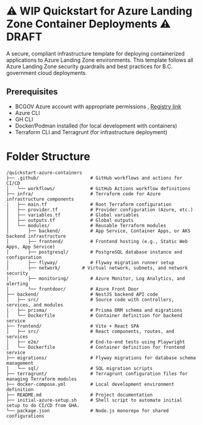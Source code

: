 # ⚠️ **WIP**  Quickstart for Azure Landing Zone Container Deployments ⚠️ **DRAFT**


A secure, compliant infrastructure template for deploying containerized applications to Azure Landing Zone environments. This template follows all Azure Landing Zone security guardrails and best practices for B.C. government cloud deployments.


## Prerequisites
- BCGOV Azure account with appropriate permissions , [Registry link](https://registry.developer.gov.bc.ca/)
- Azure CLI
- GH CLI
- Docker/Podman installed (for local development with containers)
- Terraform CLI and Terragrunt (for infrastructure deployment)

# Folder Structure
```
/quickstart-azure-containers
├── .github/                   # GitHub workflows and actions for CI/CD
│   └── workflows/             # GitHub Actions workflow definitions
├── infra/                     # Terraform code for Azure infrastructure components
│   ├── main.tf                # Root Terraform configuration
│   ├── provider.tf            # Provider configuration (Azure, etc.)
│   ├── variables.tf           # Global variables
│   ├── outputs.tf             # Global outputs
│   └── modules/               # Reusable Terraform modules
│       ├── backend/           # App Service, Container Apps, or AKS backend infrastructure
│       ├── frontend/          # Frontend hosting (e.g., Static Web Apps, App Service)
│       ├── postgresql/        # PostgreSQL database instance and configuration
│       ├── flyway/            # Flyway migration runner setup
│       ├── network/        # Virtual network, subnets, and network security
│       ├── monitoring/        # Azure Monitor, Log Analytics, and alerting
│       └── frontdoor/         # Azure Front Door 
├── backend/                   # NestJS backend API code
│   ├── src/                   # Source code with controllers, services, and modules
│   ├── prisma/                # Prisma ORM schema and migrations
│   └── Dockerfile             # Container definition for backend service
├── frontend/                  # Vite + React SPA
│   ├── src/                   # React components, routes, and services
│   ├── e2e/                   # End-to-end tests using Playwright
│   └── Dockerfile             # Container definition for frontend service
├── migrations/                # Flyway migrations for database schema management
│   └── sql/                   # SQL migration scripts
├── terragrunt/                # Terragrunt configuration files for managing Terraform modules
├── docker-compose.yml         # Local development environment definition
├── README.md                  # Project documentation
├── initial-azure-setup.sh     # Shell script to automate initial setup to do CI/CD from GHA.
└── package.json               # Node.js monorepo for shared configurations
```

